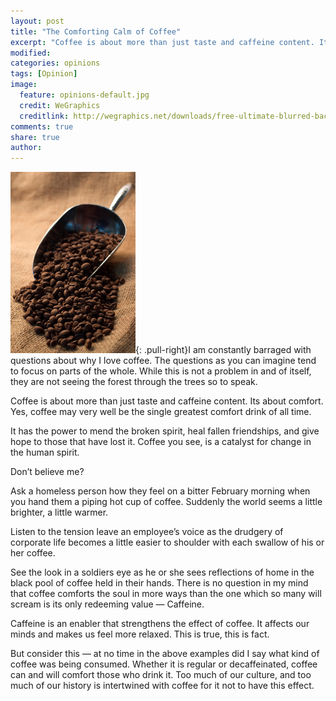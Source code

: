 ```yaml
---
layout: post
title: "The Comforting Calm of Coffee"
excerpt: "Coffee is about more than just taste and caffeine content. Its about comfort. Yes, coffee may very well be the single greatest comfort drink of all time."
modified: 
categories: opinions
tags: [Opinion]
image:
  feature: opinions-default.jpg
  credit: WeGraphics
  creditlink: http://wegraphics.net/downloads/free-ultimate-blurred-background-pack/
comments: true
share: true
author: 
---
```

![Aerobie AeroPress](/images/bean-scoop.png){: .pull-right}I am constantly barraged with questions about why I love coffee. The questions as you can imagine tend to focus on parts of the whole.  While this is not a problem in and of itself, they are not seeing the forest through the trees so to speak.

Coffee is about more than just taste and caffeine content. Its about comfort. Yes, coffee may very well be the single greatest comfort drink of all time.

It has the power to mend the broken spirit, heal fallen friendships, and give hope to those that have lost it. Coffee you see, is a catalyst for change in the human spirit.

Don’t believe me?

Ask a homeless person how they feel on a bitter February morning when you hand them a piping hot cup of coffee. Suddenly the world seems a little brighter, a little warmer.

Listen to the tension leave an employee’s voice as the drudgery of corporate life becomes a little easier to shoulder with each swallow of his or her coffee.

See the look in a soldiers eye as he or she sees reflections of home in the black pool of coffee held in their hands.
There is no question in my mind that coffee comforts the soul in more ways than the one which so many will scream is its only redeeming value — Caffeine.

Caffeine is an enabler that strengthens the effect of coffee. It affects our minds and makes us feel more relaxed. This is true, this is fact.

But consider this — at no time in the above examples did I say what kind of coffee was being consumed. Whether it is regular or decaffeinated, coffee can and will comfort those who drink it. Too much of our culture, and too much of our history is intertwined with coffee for it not to have this effect. 